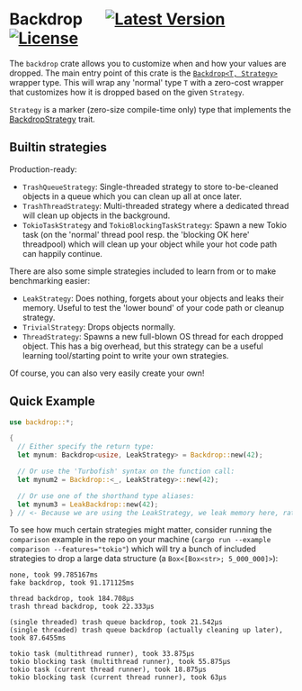 # Backdrop &emsp; [![Latest Version]][crates.io] [![License]][license path]

<!-- [![requires: rustc 1.47+]][Rust 1.47] -->


[Latest Version]: https://img.shields.io/crates/v/backdrop.svg
[crates.io]: https://crates.io/crates/backdrop
[License]: https://img.shields.io/badge/license-MIT-blue.svg
[license path]: https://github.com/qqwy/rust-backdrop/blob/main/LICENSE
[requires: rustc 1.47+]: https://img.shields.io/badge/rustc-1.47+-lightgray.svg
<!-- [Rust 1.47]: https://blog.rust-lang.org/2020/10/08/Rust-1.47.html -->

The `backdrop` crate allows you to customize when and how your values are dropped.
The main entry point of this crate is the [`Backdrop<T, Strategy>`](https://docs.rs/backdrop/0.1.0/backdrop/struct.Backdrop.html) wrapper type.
This will wrap any 'normal' type `T` with a zero-cost wrapper
that customizes how it is dropped based on the given `Strategy`.

`Strategy` is a marker (zero-size compile-time only) type that implements the
[BackdropStrategy<T>](https://docs.rs/backdrop/0.1.0/backdrop/trait.BackdropStrategy.html) trait.

## Builtin strategies

Production-ready:
- `TrashQueueStrategy`: Single-threaded strategy to store to-be-cleaned objects in a queue which you can clean up all at once later.
- `TrashThreadStrategy`: Multi-threaded strategy where a dedicated thread will clean up objects in the background.
- `TokioTaskStrategy` and `TokioBlockingTaskStrategy`: Spawn a new Tokio task (on the 'normal' thread pool resp. the 'blocking OK here' threadpool) which will clean up your object while your hot code path can happily continue.

There are also some simple strategies included to learn from or to make benchmarking easier:
- `LeakStrategy`: Does nothing, forgets about your objects and leaks their memory. Useful to test the 'lower bound' of your code path or cleanup strategy.
- `TrivialStrategy`: Drops objects normally.
- `ThreadStrategy`: Spawns a new full-blown OS thread for each dropped object. This has a big overhead, but this strategy can be a useful learning tool/starting point to write your own strategies.

Of course, you can also very easily create your own!

## Quick Example


```rust
use backdrop::*;

{
  // Either specify the return type:
  let mynum: Backdrop<usize, LeakStrategy> = Backdrop::new(42);

  // Or use the 'Turbofish' syntax on the function call:
  let mynum2 = Backdrop::<_, LeakStrategy>::new(42);

  // Or use one of the shorthand type aliases:
  let mynum3 = LeakBackdrop::new(42);
} // <- Because we are using the LeakStrategy, we leak memory here, rather than dropping. Fun! :-)
```

To see how much certain strategies might matter, consider running the `comparison` example in the repo on your machine
(`cargo run --example comparison --features="tokio"`) which will try a bunch of included strategies to drop a large data structure (a `Box<[Box<str>; 5_000_000]>`):

```
none, took 99.785167ms
fake backdrop, took 91.171125ms

thread backdrop, took 184.708µs
trash thread backdrop, took 22.333µs

(single threaded) trash queue backdrop, took 21.542µs
(single threaded) trash queue backdrop (actually cleaning up later), took 87.6455ms

tokio task (multithread runner), took 33.875µs
tokio blocking task (multithread runner), took 55.875µs
tokio task (current thread runner), took 18.875µs
tokio blocking task (current thread runner), took 63µs
```

